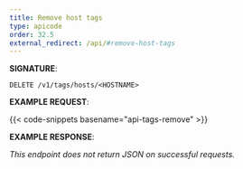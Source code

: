 ```yaml
---
title: Remove host tags
type: apicode
order: 32.5
external_redirect: /api/#remove-host-tags
---
```


**SIGNATURE**:

`DELETE /v1/tags/hosts/<HOSTNAME>`

**EXAMPLE REQUEST**:

{{< code-snippets basename="api-tags-remove" >}}

**EXAMPLE RESPONSE**:

*This endpoint does not return JSON on successful requests.*
